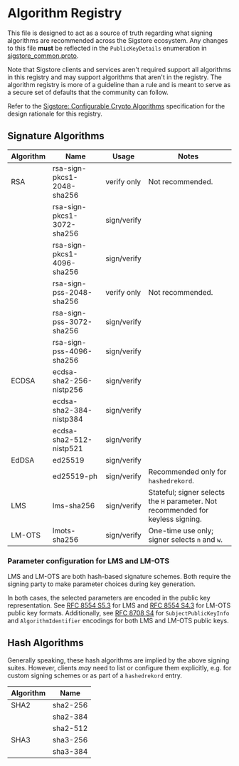# Algorithm Registry

This file is designed to act as a source of truth regarding what signing
algorithms are recommended across the Sigstore ecosystem. Any changes to this
file **must** be reflected in the `PublicKeyDetails` enumeration in
[sigstore_common.proto](../protos/sigstore_common.proto).

Note that Sigstore clients and services aren't required support all algorithms
in this registry and may support algorithms that aren't in the registry. The
algorithm registry is more of a guideline than a rule and is meant to serve as
a secure set of defaults that the community can follow.

Refer to the [Sigstore: Configurable Crypto Algorithms](https://docs.google.com/document/d/18vTKFvTQdRt3OGz6Qd1xf04o-hugRYSup-1EAOWn7MQ/)
specification for the design rationale for this registry.

## Signature Algorithms

| Algorithm | Name                       | Usage       | Notes                                                                            |
|-----------|----------------------------|-------------| -------------------------------------------------------------------------------- |
| RSA       | rsa-sign-pkcs1-2048-sha256 | verify only | Not recommended.                                                                 |
|           | rsa-sign-pkcs1-3072-sha256 | sign/verify |                                                                                  |
|           | rsa-sign-pkcs1-4096-sha256 | sign/verify |                                                                                  |
|           | rsa-sign-pss-2048-sha256   | verify only | Not recommended.                                                                 |
|           | rsa-sign-pss-3072-sha256   | sign/verify |                                                                                  |
|           | rsa-sign-pss-4096-sha256   | sign/verify |                                                                                  |
| ECDSA     | ecdsa-sha2-256-nistp256    | sign/verify |                                                                                  |
|           | ecdsa-sha2-384-nistp384    | sign/verify |                                                                                  |
|           | ecdsa-sha2-512-nistp521    | sign/verify |                                                                                  |
| EdDSA     | ed25519                    | sign/verify |                                                                                  |
|           | ed25519-ph                 | sign/verify | Recommended only for `hashedrekord`.                                             |
| LMS       | lms-sha256                 | sign/verify | Stateful; signer selects the `H` parameter. Not recommended for keyless signing. |
| LM-OTS    | lmots-sha256               | sign/verify | One-time use only; signer selects `n` and `w`.                                   |

### Parameter configuration for LMS and LM-OTS

LMS and LM-OTS are both hash-based signature schemes. Both require the signing party
to make parameter choices during key generation.

In both cases, the selected parameters are encoded in the public key representation.
See [RFC 8554 S5.3](https://www.rfc-editor.org/rfc/rfc8554.html#section-5.3) for LMS and
[RFC 8554 S4.3](https://www.rfc-editor.org/rfc/rfc8554.html#section-4.3) for LM-OTS public key
formats. Additionally, see [RFC 8708 S4](https://www.rfc-editor.org/rfc/rfc8708.html) for
`SubjectPublicKeyInfo` and `AlgorithmIdentifier` encodings for both LMS and LM-OTS
public keys.

## Hash Algorithms

Generally speaking, these hash algorithms are implied by the above signing suites.
However, clients *may* need to list or configure them explicitly, e.g. for custom
signing schemes or as part of a `hashedrekord` entry.

| Algorithm | Name         |
|-----------|--------------|
| SHA2      | sha2-256     |
|           | sha2-384     |
|           | sha2-512     |
| SHA3      | sha3-256     |
|           | sha3-384     |
